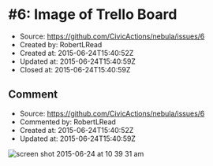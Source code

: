 # #6: Image of Trello Board

* Source: https://github.com/CivicActions/nebula/issues/6
* Created by: RobertLRead
* Created at: 2015-06-24T15:40:52Z
* Updated at: 2015-06-24T15:40:59Z
* Closed at: 2015-06-24T15:40:59Z


## Comment

* Source: https://github.com/CivicActions/nebula/issues/6
* Commented by: RobertLRead
* Created at: 2015-06-24T15:40:52Z
* Updated at: 2015-06-24T15:40:59Z

![screen shot 2015-06-24 at 10 39 31 am](https://cloud.githubusercontent.com/assets/5296671/8334414/780ab4ba-1a5d-11e5-882a-cd0dc3bf52b3.png)



